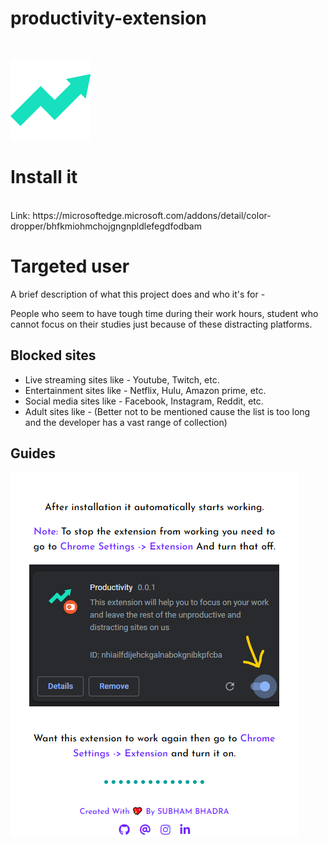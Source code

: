 # productivity-extension


<br>


![App Screenshot](https://github.com/subham-04/productivity/blob/main/128.png)

# Install it
<br>
Link: https://microsoftedge.microsoft.com/addons/detail/color-dropper/bhfkmiohmchojgngnpldlefegdfodbam

# Targeted user

A brief description of what this project does and who it's for - 

People who seem to have tough time during their work hours, student who cannot focus on their studies just because of these distracting platforms.


## Blocked sites

- Live streaming sites like - Youtube, Twitch, etc.
- Entertainment sites like - Netflix, Hulu, Amazon prime, etc.
- Social media sites like - Facebook, Instagram, Reddit, etc.
- Adult sites like - (Better not to be mentioned cause the list is too long and the developer has a vast range of collection)

## Guides

![App Screenshot](https://github.com/subham-04/productivity/blob/main/p.png)
